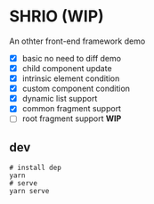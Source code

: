 # SHRIO (WIP)

An othter front-end framework demo

- [x] basic no need to diff demo
- [x] child component update
- [x] intrinsic element condition
- [x] custom component condition
- [x] dynamic list support
- [x] common fragment support
- [ ] root fragment support **WIP**

## dev

```
# install dep
yarn
# serve
yarn serve
```
